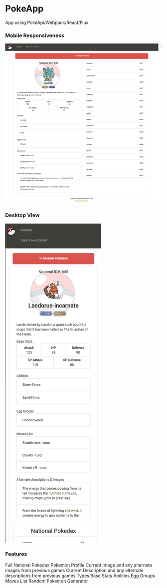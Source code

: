 # PokeApp
App using PokeApi/Webpack/React/Flux

### Mobile Responsiveness
![](https://github.com/chasedeanda/PokeApp/blob/master/app/assets/images/Desktop-2.png)

### Desktop View
![](https://github.com/chasedeanda/PokeApp/blob/master/app/assets/images/Mobile-View.png)

### Features
  Full National Pokedex
  Pokemon Profile
    Current Image and any alternate images from previous games
    Current Description and any alternate descriptions from previous games
    Types
    Base Stats
    Abilities
    Egg Groups
    Moves List
  Random Pokemon Generator

